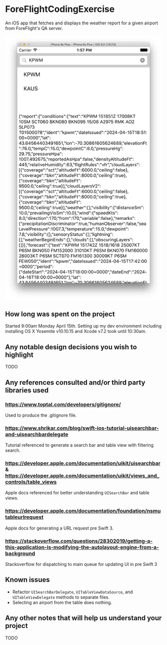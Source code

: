 # ForeFlightCodingExercise
An iOS app that fetches and displays the weather report for a given airport from ForeFlight's QA server.

![alt text](screenshot.png)

## How long was spent on the project

Started 9:00am Monday April 15th. Setting up my dev environment including installing OS X Yosemite v10.10.15 and Xcode v7.2 took until 10:30am.

## Any notable design decisions you wish to highlight

TODO

## Any references consulted and/or third party libraries used

### https://www.toptal.com/developers/gitignore/

Used to produce the .gitignore file.

### https://www.shrikar.com/blog/swift-ios-tutorial-uisearchbar-and-uisearchbardelegate

Tutorial referenced to generate a search bar and table view with filtering search.

### https://developer.apple.com/documentation/uikit/uisearchbar & https://developer.apple.com/documentation/uikit/views_and_controls/table_views

Apple docs referenced for better understanding `UISearchBar` and table views.

### https://developer.apple.com/documentation/foundation/nsmutableurlrequest

Apple docs for generating a URL request pre Swift 3.

### https://stackoverflow.com/questions/28302019/getting-a-this-application-is-modifying-the-autolayout-engine-from-a-background

Stackoverflow for dispatching to main queue for updating UI in pre Swift 3

## Known issues

- Refactor `UISearchBarDelegate`, `UITableViewDataSource`, and `UITableViewDelegate` methods to separate files.
- Selecting an airport from the table does nothing.

## Any other notes that will help us understand your project

TODO
